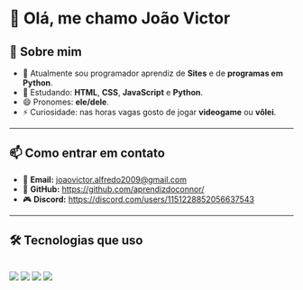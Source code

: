 # 👋 Olá, me chamo João Victor  

## 🚀 Sobre mim  
- 🔭 Atualmente sou programador aprendiz de **Sites** e de **programas em Python**.  
- 🌱 Estudando: **HTML**, **CSS**, **JavaScript** e **Python**.  
- 😄 Pronomes: **ele/dele**.  
- ⚡ Curiosidade: nas horas vagas gosto de jogar **videogame** ou **vôlei**.  

---

## 📫 Como entrar em contato  
- 📧 **Email:** joaovictor.alfredo2009@gmail.com  
- 🐙 **GitHub:** https://github.com/aprendizdoconnor/  
- 🎮 **Discord:** https://discord.com/users/1151228852056637543 

---

## 🛠️ Tecnologias que uso  
<div style="display: inline_block"><br>
  <img src="https://img.shields.io/badge/HTML5-E34F26?style=for-the-badge&logo=html5&logoColor=white" />
  <img src="https://img.shields.io/badge/CSS3-1572B6?style=for-the-badge&logo=css3&logoColor=white" />
  <img src="https://img.shields.io/badge/JavaScript-F7DF1E?style=for-the-badge&logo=javascript&logoColor=black" />
  <img src="https://img.shields.io/badge/Python-3776AB?style=for-the-badge&logo=python&logoColor=white" />
</div>
